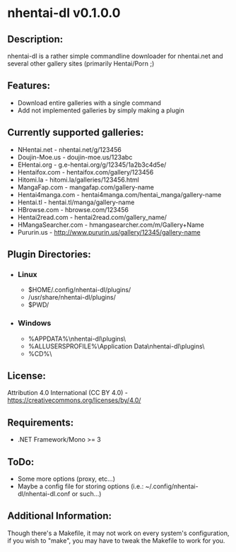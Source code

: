 # nhentai-dl v0.1.0.0 #

## Description: ##

nhentai-dl is a rather simple commandline downloader for nhentai.net and several other gallery sites (primarily Hentai/Porn ;)

## Features: ##
* Download entire galleries with a single command
* Add not implemented galleries by simply making a plugin

## Currently supported galleries: ##
* NHentai.net - nhentai.net/g/123456
* Doujin-Moe.us - doujin-moe.us/123abc
* EHentai.org - g.e-hentai.org/g/12345/1a2b3c4d5e/
* Hentaifox.com - hentaifox.com/gallery/123456
* Hitomi.la - hitomi.la/galleries/123456.html
* MangaFap.com - mangafap.com/gallery-name
* Hentai4manga.com - hentai4manga.com/hentai_manga/gallery-name
* Hentai.tl - hentai.tl/manga/gallery-name
* HBrowse.com - hbrowse.com/123456
* Hentai2read.com - hentai2read.com/gallery_name/
* HMangaSearcher.com - hmangasearcher.com/m/Gallery+Name
* Pururin.us - http://www.pururin.us/gallery/12345/gallery-name

## Plugin Directories: ##
* ### Linux ###
    * $HOME/.config/nhentai-dl/plugins/
    * /usr/share/nhentai-dl/plugins/
    * $PWD/

* ### Windows ###
    * %APPDATA%\nhentai-dl\plugins\
    * %ALLUSERSPROFILE%\Application Data\nhentai-dl\plugins\
    * %CD%\

## License: ##
Attribution 4.0 International (CC BY 4.0) - https://creativecommons.org/licenses/by/4.0/

## Requirements: ##
* .NET Framework/Mono >= 3

## ToDo: ##
* Some more options (proxy, etc...)
* Maybe a config file for storing options (i.e.: ~/.config/nhentai-dl/nhentai-dl.conf or such...)

## Additional Information: ##
Though there's a Makefile, it may not work on every system's configuration, if you wish to "make", you may have to tweak the Makefile to work for you.
